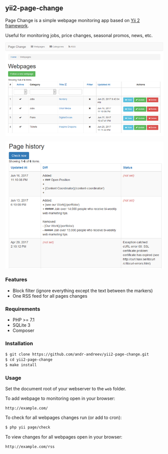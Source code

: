 ## yii2-page-change
Page Change is a simple webpage monitoring app based on  [Yii 2 framework](https://github.com/yiisoft/yii2).

Useful for monitoring jobs, price changes, seasonal promos, news, etc.

![Dashboard](docs/screenshots/dashboard.png?raw=true "Dashboard")

![Page history](docs/screenshots/page-history.png?raw=true "Page history")

### Features
* Block filter (ignore everything except the text between the markers)
* One RSS feed for all pages changes

### Requirements
* PHP >= 7.1
* SQLite 3
* Composer

### Installation
```bash
$ git clone https://github.com/andr-andreev/yii2-page-change.git
$ cd yii2-page-change
$ make install
```

### Usage ###
Set the document root of your webserver to the `web` folder.

To add webpage to monitoring open in your browser:
```
http://example.com/
```
To check for all webpages changes run (or add to cron):
```bash
$ php yii page/check
```
To view changes for all webpages open in your browser:
```
http://example.com/rss
```